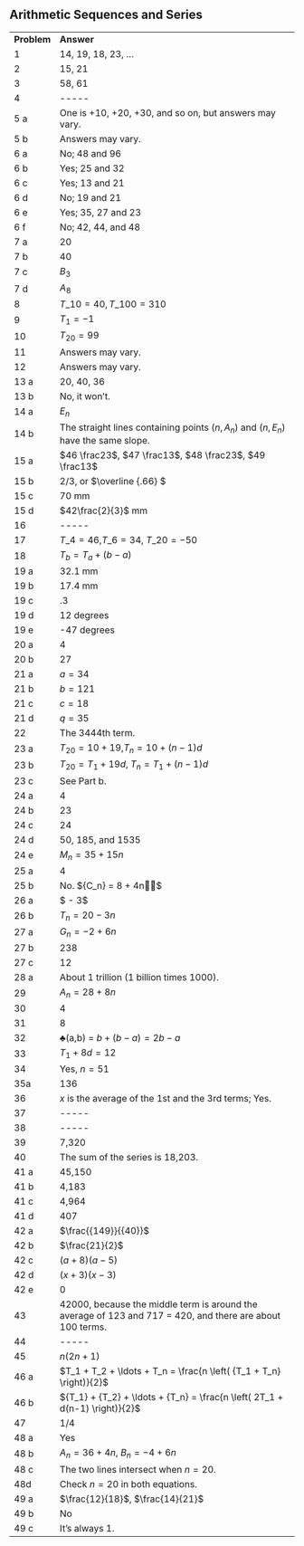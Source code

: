 
## Arithmetic Sequences and Series


|||
|-------|------|
|**Problem**|<span class="char-style-override-1">**Answer**</span>|
|1|14, 19, 18, 23, …|
|2|15, 21|
|3|58, 61|
|4|-----|
|5 a|One is +10, +20, +30, and so on, but answers may vary.|
|5 b|Answers may vary.|
|6 a|No; 48 and 96|
|6 b|Yes; 25 and 32|
|6 c|Yes; 13 and 21|
|6 d|No; 19 and 21|
|6 e|Yes; 35, 27 and 23|
|6 f|No; 42, 44, and 48|
|7 a|20|
|7 b|40|
|7 c|$B_3$|
|7 d|$A_8$|
|8|$T\_{10} = 40, T\_{100} = 310$ |
|9|<span>${T_1} = - 1$</span>|
|10|<span>${T_{20}} = 99$</span>|
|11|Answers may vary.|
|12|Answers may vary.|
|13 a|20, 40, 36|
|13 b|No, it won’t.|
|14 a|$E_n$|
|14 b|The straight lines containing points <span>$\left( {n,{A_n}} \right)$</span> and <span>$\left(n,E_n \right)$ have the same slope.|
|15 a|$46 \frac23$, $47 \frac13$, $48 \frac23$, $49 \frac13$|
|15 b|2/3, or <span>$\overline {.66} $</span>|
|15 c|70 mm|
|15 d|<span>$42\frac{2}{3}$</span> mm|
|16|-----|
|17|$T\_4 = 46$,$T\_6 = 34$, $T\_{20} = - 50$|
|18|<span>${T_b} = {T_a} + \left( {b - a} \right)$</span>|
|19 a|32.1 mm|
|19 b|17.4 mm|
|19 c|.3|
|19 d|12 degrees|
|19 e|-47 degrees|
|20 a|4|
|20 b|27|
|21 a|<span>$a = 34$</span>|
|21 b|<span>$b = 121$</span>|
|21 c|<span>$c = 18$</span>|
|21 d|<span><span>$q = 35$</span></span>|
|22|<span>The 3444th term.</span>|
|23 a|<span><span>${T_{20}} = 10 + 19$</span>,<span>${T_n} = 10 + \left( {n - 1} \right)d$</span></span>|
|23 b|<span><span>${T_{20}} = {T_1} + 19d$</span>, <span>${T_n} = {T_1} + \left( {n - 1} \right)d$</span></span>|
|23 c|See Part b.|
|24 a|4|
|24 b|23|
|24 c|24|
|24 d|50, 185, and 1535|
|24 e|<span>${M_n} = 35 + 15n$</span>|
|25 a|4|
|25 b|<span>No. <span>${C_n} = 8 + 4n$</span></span>|
|26 a|<span>$ - 3$</span>|
|26 b|<span>${T_n} = 20 - 3n$</span>|
|27 a|<span>${G_n} = - 2 + 6n$</span>|
|27 b|238|
|27 c|12|
|28 a|About 1 trillion (1 billion times 1000).|
|29|<span>${A_n} = 28 + 8n$</span>|
|30|4|
|31|8|
|32|<span class="char-style-override-7">♣</span>(a,b) = <span>$b + (b - a) = 2b - a$</span>|
|33|<span>${T_1} + 8d = 12$</span>|
|34|Yes, <span>$n = 51$</span>|
|35a|136|
|36|<span class="char-style-override-4">$x$</span> is the average of the 1st and the 3rd terms; Yes.|
|37|-----|
|38|-----|
|39|7,320|
|40|The sum of the series is 18,203.|
|41 a|45,150|
|41 b|4,183|
|41 c|4,964|
|41 d|407|
|42 a|<span>$\frac{{149}}{{40}}$</span>|
|42 b|$\frac{21}{2}$|
|42 c|<span>$(a + 8)(a - 5)$</span>|
|42 d|<span><span>$(x + 3)(x - 3)$</span></span>|
|42 e|0|
|43|42000, because the middle term is around the average of 123 and 717 = 420, and there are about 100 terms.|
|44|-----|
|45|<span>$n(2n + 1)$</span>|
|46 a|<span>$T_1 + T_2 + \ldots + T_n = \frac{n \left( {T_1 + T_n} \right)}{2}$</span>|
|46 b|${T_1} + {T_2} + \ldots + {T_n} = \frac{n \left( 2T_1 + d(n-1) \right)}{2}$|
|47|1/4|
|48 a|Yes|
|48 b|<span><span>${A_n} = 36 + 4n$</span>, </span> <span><span>${B_n} = - 4 + 6n$</span></span>|
|48 c|The two lines intersect when $n=20$.|
|48d|Check $n=20$ in both equations.|
|49 a|$\frac{12}{18}$, $\frac{14}{21}$|
|49 b|No|
|49 c|It’s always 1.|
